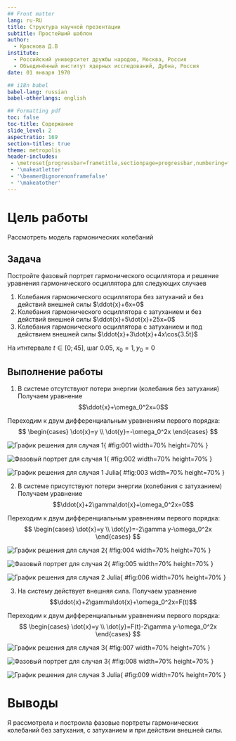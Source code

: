 ```yaml
---
## Front matter
lang: ru-RU
title: Структура научной презентации
subtitle: Простейший шаблон
author:
  - Краснова Д.В
institute:
  - Российский университет дружбы народов, Москва, Россия
  - Объединённый институт ядерных исследований, Дубна, Россия
date: 01 января 1970

## i18n babel
babel-lang: russian
babel-otherlangs: english

## Formatting pdf
toc: false
toc-title: Содержание
slide_level: 2
aspectratio: 169
section-titles: true
theme: metropolis
header-includes:
 - \metroset{progressbar=frametitle,sectionpage=progressbar,numbering=fraction}
 - '\makeatletter'
 - '\beamer@ignorenonframefalse'
 - '\makeatother'
---
```



# Цель работы

Рассмотреть модель гармонических колебаний

## Задача

Постройте фазовый портрет гармонического осциллятора и решение уравнения гармонического осциллятора для следующих случаев 

1. Колебания гармонического осциллятора без затуханий и без действий внешней
силы $\ddot{x}+6x=0$
2. Колебания гармонического осциллятора c затуханием и без действий внешней
силы $\ddot{x}+5\dot{x}+25x=0$
3. Колебания гармонического осциллятора c затуханием и под действием внешней
силы $\ddot{x}+3\dot{x}+4x\cos{3.5t}$

На итнтервале $t \in [ 0;45 ]$, шаг 0.05, $x_0=1, y_0=0$

## Выполнение работы

1. В системе отсутствуют потери энергии (колебания без затухания)
Получаем уравнение 
$$\ddot{x}+\omega_0^2x=0$$

Переходим к двум дифференциальным уравнениям первого порядка:
$$
 \begin{cases}
	\dot{x}=y
	\\   
	\dot{y}=-\omega_0^2x
 \end{cases}
$$

![График решения для случая 1](image/img2.png){ #fig:001 width=70% height=70% }

![Фазовый портрет для случая 1](image/img1.png){ #fig:002 width=70% height=70% }

![График решения для случая 1 Julia](image/img3.png){ #fig:003 width=70% height=70% }

2.  В системе присутствуют потери энергии (колебания с затуханием)
Получаем уравнение 
$$\ddot{x}+2\gamma\dot{x}+\omega_0^2x=0$$

Переходим к двум дифференциальным уравнениям первого порядка:
$$
 \begin{cases}
	\dot{x}=y
	\\   
	\dot{y}=-2\gamma y-\omega_0^2x
 \end{cases}
$$

![График решения для случая 2](image/img4.png){ #fig:004 width=70% height=70% }

![Фазовый портрет для случая 2](image/img5.png){ #fig:005 width=70% height=70% }

![График решения для случая 2 Julia](image/img6.png){ #fig:006 width=70% height=70% }

3. На систему действует внешняя сила.
Получаем уравнение 
$$\ddot{x}+2\gamma\dot{x}+\omega_0^2x=F(t)$$

Переходим к двум дифференциальным уравнениям первого порядка:
$$
 \begin{cases}
	\dot{x}=y
	\\   
	\dot{y}=F(t)-2\gamma y-\omega_0^2x
 \end{cases}
$$

![График решения для случая 3](image/img7.png){ #fig:007 width=70% height=70% }

![Фазовый портрет для случая 3](image/img8.png){ #fig:008 width=70% height=70% }

![График решения для случая 3 Julia](image/img9.png){ #fig:009 width=70% height=70% }

# Выводы
Я рассмотрела и построила фазовые портреты гармонических колебаний без затухания, с затуханием и при действии внешней силы.
